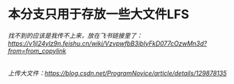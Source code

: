 # 本分支只用于存放一些大文件LFS
###### 找不到的应该是我传不上来，放在飞书链接里了：https://v1jl24ylz9n.feishu.cn/wiki/VzvpwfbB3ibIyFkD077cOzwMn3d?from=from_copylink
###### 上传大文件：https://blog.csdn.net/ProgramNovice/article/details/129878135


